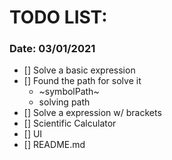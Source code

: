 # TODO LIST:
### Date: 03/01/2021
- [] Solve a basic expression
 - [] Found the path for solve it
    - ~symbolPath~
    - solving path
- [] Solve a expression w/ brackets
- [] Scientific Calculator
- [] UI
- [] README.md